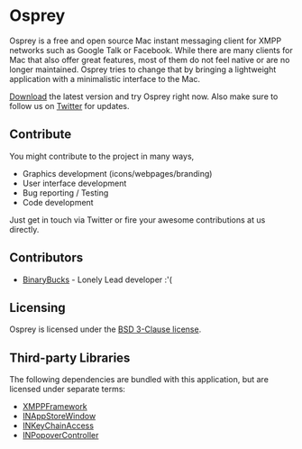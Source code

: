 # Osprey

Osprey is a free and open source Mac instant messaging client for XMPP networks such as Google Talk or Facebook. 
While there are many clients for Mac that also offer great features, most of them do not feel native or are no longer maintained. 
Osprey tries to change that by bringing a lightweight application with a minimalistic interface to the Mac.

[Download](http://ospreyapp.org/downloads/0.1.0/Osprey.dmg) the latest version and try Osprey right now.
Also make sure to follow us on [Twitter](https://twitter.com/ospreyapp/) for updates.

## Contribute

You might contribute to the project in many ways, 
* Graphics development (icons/webpages/branding) 
* User interface development
* Bug reporting / Testing
* Code development

Just get in touch via Twitter or fire your awesome contributions at us directly. 

## Contributors
* [BinaryBucks](https://twitter.com/binarybucks) - Lonely Lead developer :'(

## Licensing

Osprey is licensed under the [BSD 3-Clause license](http://www.opensource.org/licenses/BSD-3-Clause).

## Third-party Libraries

The following dependencies are bundled with this application, but are licensed under separate
terms:

* [XMPPFramework](https://github.com/robbiehanson/XMPPFramework)
* [INAppStoreWindow](https://github.com/indragiek/INAppStoreWindow/)
* [INKeyChainAccess](https://github.com/indragiek/INKeychainAccess)
* [INPopoverController](https://github.com/indragiek/INPopoverController)
